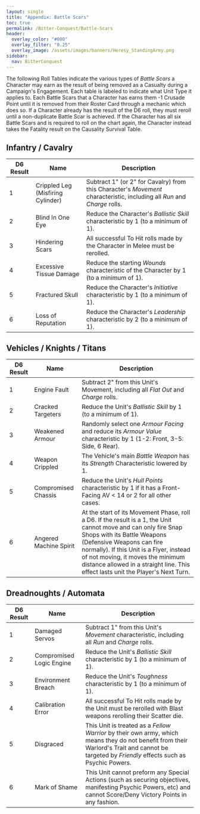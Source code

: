 ```yaml
---
layout: single
title: "Appendix: Battle Scars"
toc: true
permalink: /Bitter-Conquest/Battle-Scars
header:
  overlay_color: "#000"
  overlay_filter: "0.25"
  overlay_image: /assets/images/banners/Heresy_StandingArmy.png
sidebar:
  nav: BitterConquest
---
```


The following Roll Tables indicate the various types of *Battle Scars* a Character may earn as the result of being removed as a Casualty during a Campaign's Engagement.  Each table is labeled to indicate what Unit Type it applies to. Each Battle Scars that a Character has earns them -1 Crusade Point until it is removed from their Roster Card through a mechanic which does so. If a Character already has the result of the D6 roll, they must reroll until a non-duplicate Battle Scar is achieved. If the Character has all six Battle Scars and is required to roll on the chart again, the Character instead takes the Fatality result on the Causality Survival Table.

## Infantry / Cavalry

| D6 Result | Name                              | Description                                                  |
| --------- | --------------------------------- | ------------------------------------------------------------ |
| 1         | Crippled Leg (Misfiring Cylinder) | Subtract 1" (or 2" for Cavalry) from this Character's *Movement* characteristic, including all *Run* and *Charge* rolls. |
| 2         | Blind In One Eye                  | Reduce the Character's *Ballistic Skill* characteristic by 1 (to a minimum of 1). |
| 3         | Hindering Scars                   | All successful To Hit rolls made by the Character in Melee must be rerolled. |
| 4         | Excessive Tissue Damage           | Reduce the starting *Wounds* characteristic of the Character by 1 (to a minimum of 1). |
| 5         | Fractured Skull                   | Reduce the Character's *Initiative* characteristic by 1 (to a minimum of 1). |
| 6         | Loss of Reputation                | Reduce the Character's *Leadership* characteristic by 2 (to a minimum of 1). |

## Vehicles / Knights / Titans

| D6 Result | Name                   | Description                                                  |
| --------- | ---------------------- | ------------------------------------------------------------ |
| 1         | Engine Fault           | Subtract 2" from this Unit's Movement, including all *Flat Out* and *Charge* rolls. |
| 2         | Cracked Targeters      | Reduce the Unit's *Ballistic Skill* by 1 (to a minimum of 1). |
| 3         | Weakened Armour        | Randomly select one *Armour Facing* and reduce its *Armour Value* characteristic by 1 (1-2: Front, 3-5: Side, 6 Rear). |
| 4         | Weapon Crippled        | The Vehicle's main *Battle Weapon* has its *Strength* Characteristic lowered by 1. |
| 5         | Compromised Chassis    | Reduce the Unit's *Hull Points* characteristic by 1 if it has a Front-Facing AV < 14 or 2 for all other cases. |
| 6         | Angered Machine Spirit | At the start of its Movement Phase, roll a D6. If the result is a 1, the Unit cannot move and can only fire Snap Shops with its Battle Weapons (Defensive Weapons can fire normally). If this Unit is a Flyer, instead of not moving, it moves the minimum distance allowed in a straight line. This effect lasts unit the Player's Next Turn. |

## Dreadnoughts / Automata

| D6 Result | Name                     | Description                                                  |
| --------- | ------------------------ | ------------------------------------------------------------ |
| 1         | Damaged Servos           | Subtract 1" from this Unit's *Movement* characteristic, including all *Run* and *Charge* rolls. |
| 2         | Compromised Logic Engine | Reduce the Unit's *Ballistic* *Skill* characteristic by 1 (to a minimum of 1). |
| 3         | Environment Breach       | Reduce the Unit's *Toughness* characteristic by 1 (to a minimum of 1). |
| 4         | Calibration Error        | All successful To Hit rolls made by the Unit must be rerolled with Blast weapons rerolling their Scatter die. |
| 5         | Disgraced                | This Unit is treated as a *Fellow Warrior* by their own army, which means they do not benefit from their Warlord's Trait and cannot be targeted by *Friendly* effects such as Psychic Powers. |
| 6         | Mark of Shame            | This Unit cannot preform any Special Actions (such as securing objectives, manifesting Psychic Powers, etc) and cannot Score/Deny Victory Points in any fashion. |

